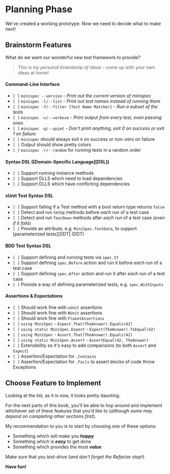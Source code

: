 # Planning Phase

We've created a working prototype. Now we need to decide what to make next!

## Brainstorm Features

What do we want our wonderful new test framework to provide?

> This is _my personal braindump of ideas_ - come up with your own ideas at home!

#### Command-Line Interface

- `[ ]` `minispec --version` - _Print out the current version of minispec_
- `[ ]` `minispec -l/--list` - _Print out test names instead of running them_
- `[ ]` `minispec -f/--filter [Test Name Matcher]` - _Run a subset of the tests_
- `[ ]` `minispec -v/--verbose` - _Print output from every test, even passing ones_
- `[ ]` `minispec -q/--quiet` - _Don't print anything, exit 0 on success or exit 1 on failure_
- `[ ]` `minispec` should always exit `0` on success or non-zero on failure
- `[ ]` Output should show pretty colors
- `[ ]` `minispec -r/--random` for running tests in a random order

#### Syntax DSL ([Domain-Specific Language][DSL])

- `[ ]` Support running instance methods
- `[ ]` Support DLLS which need to load dependencies
- `[ ]` Support DLLS which have conflicting dependencies

#### xUnit Test Syntax DSL

- `[ ]` Support failing if a Test method with a bool return type returns `false`
- `[ ]` Detect and run `SetUp` methods before _each run_ of a test case
- `[ ]` Detect and run `TearDown` methods after _each run_ of a test case (_even if it fails_)
- `[ ]` Provide an attribute, e.g. `MiniSpec.TestData`, to support [parameterized tests][DDT] (DDT)

#### BDD Test Syntax DSL

- `[ ]` Support defining and running tests via `spec.It`
- `[ ]` Support defining `spec.Before` action and run it before _each run_ of a test case
- `[ ]` Support defining `spec.After` action and run it after _each run_ of a test case
- `[ ]` Provide a way of defining parameterized tests, e.g. `spec.WithInputs`

#### Assertions & Expectations

- `[ ]` Should work fine with `xUnit` assertions
- `[ ]` Should work fine with `NUnit` assertions
- `[ ]` Should work fine with `FluentAssertions`
- `[ ]` `using MiniSpec` - `Expect.That(TheAnswer).Equals(42)`
- `[ ]` `using static MiniSpec.Expect` - `Expect(TheAnswer).ToEqual(42)`
- `[ ]` `using MiniSpec` - `Assert.That(TheAnswer).Equals(42)`
- `[ ]` `using static MiniSpec.Assert` - `AssertEqual(42, TheAnswer)`
- `[ ]` Extensibility so it's easy to add comparisons (to both `Assert` and `Expect`)
- `[ ]` Assertion/Expectation for `.Contains`
- `[ ]` Assertion/Expectation for `.Fails` to assert blocks of code throw Exceptions

## Choose Feature to Implement

Looking at the list, as it is now, it looks pretty daunting.

For the next parts of this book, you'll be able to hop around and implement
whichever set of these features that you'd like to
(_although some may depend on completing other sections first_).

My recommendation to you is to start by choosing one of these options:

- Something which will make you **_happy_**
- Something which is **_easy_** to get done
- Something which provides the most **_value_**

Make _sure_ that you _test-drive_ (_and don't forget the Refactor step!_).

**Have fun!**
